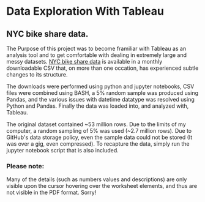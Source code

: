# Data Exploration With Tableau

## NYC bike share data. 

The Purpose of this project was to become framiliar with Tableau as an analysis tool and to get comfortable with dealing in extremely large and messy datasets. [NYC bike share data](https://s3.amazonaws.com/tripdata/index.html) is available in a monthly downloadable CSV that, on more than one occation, has experienced subtle changes to its structure. 

The downloads were performed using python and jupyter notebooks, CSV files were combined using BASH, a 5% random sample was produced using Pandas, and the various issues with datetime datatype was resolved using Python and Pandas. Finally the data was loaded into, and analyzed with, Tableau.

The original dataset contained ~53 million rows. Due to the limits of my computer, a random sampling of 5% was used (~2.7 million rows). Due to GitHub's data storage policy, even the sample data could not be stored (It was over a gig, even compressed). To recapture the data, simply run the jupyter notebook script that is also included. 

### Please note:
Many of the details (such as numbers values and descriptions) are only visible upon the cursor hovering over the worksheet elements, and thus are not visible in the PDF format. Sorry!
